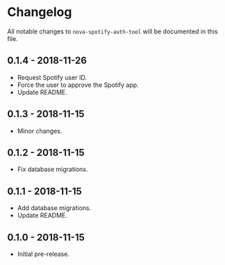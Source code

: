 # Changelog

All notable changes to `nova-spotify-auth-tool` will be documented in this file.

## 0.1.4 - 2018-11-26

- Request Spotify user ID.
- Force the user to approve the Spotify app.
- Update README.

## 0.1.3 - 2018-11-15

- Minor changes.

## 0.1.2 - 2018-11-15

- Fix database migrations.

## 0.1.1 - 2018-11-15

- Add database migrations.
- Update README.

## 0.1.0 - 2018-11-15

- Initial pre-release.
